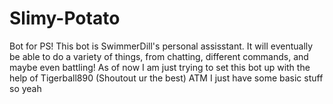 # Slimy-Potato
Bot for PS!
This bot is SwimmerDill's personal assisstant.
It will eventually be able to do a variety of things, from chatting, different commands, and maybe even battling!
As of now I am just trying to set this bot up with the help of Tigerball890 (Shoutout ur the best)
ATM I just have some basic stuff so yeah
